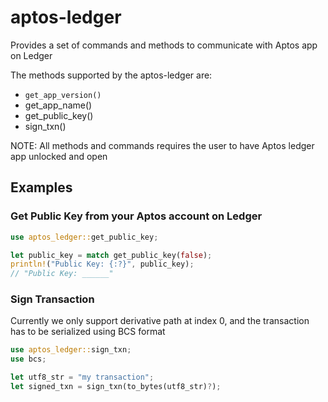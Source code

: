 # aptos-ledger

Provides a set of commands and methods to communicate with Aptos app on Ledger

The methods supported by the aptos-ledger are:

- `get_app_version()`
- get_app_name()
- get_public_key()
- sign_txn()

NOTE: All methods and commands requires the user to have Aptos ledger app unlocked and open

## Examples

### Get Public Key from your Aptos account on Ledger

```rust
use aptos_ledger::get_public_key;

let public_key = match get_public_key(false);
println!("Public Key: {:?}", public_key);
// "Public Key: ______"
```

### Sign Transaction

Currently we only support derivative path at index 0, and the transaction has to be serialized using BCS format

```rust
use aptos_ledger::sign_txn;
use bcs;

let utf8_str = "my transaction";
let signed_txn = sign_txn(to_bytes(utf8_str)?);
```
